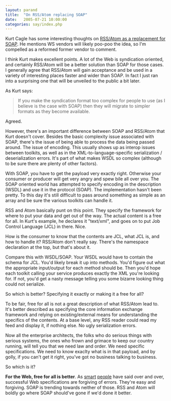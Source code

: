 ```yaml
---
layout: parand
title:  "On RSS/Atom replacing SOAP"
date:   2005-07-21 10:00:00
categories: say/index.php
---
```

Kurt Cagle has some interesting thoughts on [RSS/Atom as a replacement for SOAP](http://www.understandingxml.com/archives/2005/07/how_rssatom_is.html). He mentions WS vendors will likely poo-poo the idea, so I'm compelled as a reformed former vendor to comment.

I think Kurt makes excellent points. A lot of the Web is syndication oriented, and certainly RSS/Atom will be a better solution than SOAP for those cases. I generally agree that RSS/Atom will gain acceptance and be used in a variety of interesting places faster and wider than SOAP. In fact I just ran into a surprising one that will be unveiled to the public a bit later.

As Kurt says:

> If you make the syndication format too complex for people to use \(as I believe is the case with SOAP\) then they will migrate to simpler formats as they become available.

Agreed.

However, there's an important difference between SOAP and RSS/Atom that Kurt doesn't cover. Besides the basic complexity issue associated with SOAP, there's the issue of being able to process the data being passed around. The issue of encoding. This usually shows up as interop issues between toolkits, as well as in the XML-to-language-specific serialization / deserialization errors. It's part of what makes WSDL so complex \(although to be sure there are plenty of other factors\).

With SOAP, you have to get the payload very exactly right. Otherwise your consumer or producer will get very angry and spew bile all over you. The SOAP oriented world has attempted to specify encoding in the description \(WSDL\) and use it in the protocol \(SOAP\). The implementation hasn't been pretty. To this day it's still difficult to pass around something as simple as an array and be sure the various toolkits can handle it.

RSS and Atom basically punt on this point. They specify the framework for where to put your data and get out of the way. The actual content is a free for all. In Kurt's example, he declares it "text/xml", and goes on to put Job Control Language \(JCL\) in there. Nice.

How is the consumer to know that the contents are JCL, what JCL is, and how to handle it? RSS/Atom don't really say. There's the namespace declaration at the top, but that's about it. 

Compare this with WSDL/SOAP. Your WSDL would have to contain the schema for JCL. You'd likely break it up into methods. You'd figure out what the appropriate input/output for each method should be. Then you'd hope each toolkit calling your service produces exactly the XML you're looking for. If not, you'd get a nasty message telling you some bizarre looking thing could not serialize. 

So which is better? Specifying it exactly or making it a free for all?

To be fair, free for all is not a great description of what RSS/Atom lead to. It's better described as specifying the core information exchange framework and relying on existing/external means for understanding the specifics of the contents. At a base level, any RSS reader could read my feed and display it, if nothing else. No ugly serialization errors.

Now all the enterprise architects, the folks who do serious things with serious systems, the ones who frown and grimace to keep our country running, will tell you that we need law and order. We need specific specifications. We need to know exaclty what is in that payload, and by golly, if you can't get it right, you've got no business talking to business. 

So which is it? 

**For the Web, free for all is better**. As [smart](http://www.adambosworth.net/) [people](http://www.tbray.org/ongoing/) have said over and over, successful Web specifications are forgiving of errors. They're easy and forgiving. SOAP is trending towards neither of those. RSS and Atom will boldly go where SOAP should've gone if we'd done it better.
